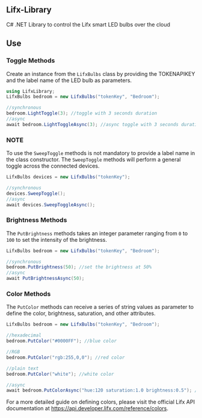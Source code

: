 ## Lifx-Library

C# .NET Library to control the Lifx smart LED bulbs over the cloud


## Use
### Toggle Methods
Create an instance from the `LifxBulbs` class by providing the TOKENAPIKEY and the label name of the LED bulb as parameters.

```csharp
using LifxLibrary;
LifxBulbs bedroom = new LifxBulbs("tokenKey", "Bedroom");

//synchronous
bedroom.LightToggle(3); //toggle with 3 seconds duration
//async
await bedroom.LightToggleAsync(3); //async toggle with 3 seconds duration
```
### NOTE
To use the `SweepToggle` methods is not mandatory to provide a label name in the class constructor.
The `SweepToggle` methods will perform a general toggle across the connected devices.

```csharp
LifxBulbs devices = new LifxBulbs("tokenKey");

//synchronous
devices.SweepToggle();
//async
await devices.SweepToggleAsync();

```

### Brightness Methods
The `PutBrightness` methods takes an integer parameter ranging from `0` to `100` to set the intensity of the brightness.

```csharp
LifxBulbs bedroom = new LifxBulbs("tokenKey", "Bedroom");

//synchronous
bedroom.PutBrightness(50); //set the brightness at 50%
//async
await PutBrightnessAsync(50);
```

### Color Methods
The `PutColor` methods can receive a series of string values as parameter to define the color, brightness, saturation, and other attributes.

```csharp
LifxBulbs bedroom = new LifxBulbs("tokenKey", "Bedroom");

//hexadecimal
bedroom.PutColor("#0000FF"); //blue color

//RGB
bedroom.PutColor("rgb:255,0,0"); //red color

//plain text
bedroom.PutColor("white"); //white color

//async
await bedroom.PutColorAsync("hue:120 saturation:1.0 brightness:0.5"); //Deep green 50% brightness
```

For a more detailed guide on defining colors, please visit the official Lifx API documentation at https://api.developer.lifx.com/reference/colors.